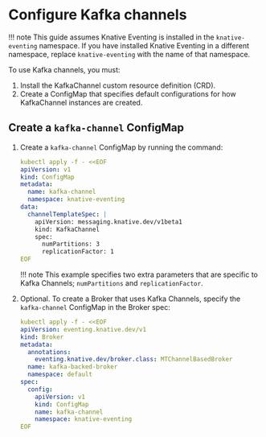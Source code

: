 # Configure Kafka channels

!!! note
    This guide assumes Knative Eventing is installed in the `knative-eventing` namespace. If you have installed Knative Eventing in a different namespace, replace `knative-eventing` with the name of that namespace.

To use Kafka channels, you must:

1. Install the KafkaChannel custom resource definition (CRD).
1. Create a ConfigMap that specifies default configurations for how KafkaChannel instances are created.

## Create a `kafka-channel` ConfigMap

1. Create a `kafka-channel` ConfigMap by running the command:

    ```yaml
    kubectl apply -f - <<EOF
    apiVersion: v1
    kind: ConfigMap
    metadata:
      name: kafka-channel
      namespace: knative-eventing
    data:
      channelTemplateSpec: |
        apiVersion: messaging.knative.dev/v1beta1
        kind: KafkaChannel
        spec:
          numPartitions: 3
          replicationFactor: 1
    EOF
    ```

    !!! note
        This example specifies two extra parameters that are specific to Kafka Channels; `numPartitions` and `replicationFactor`.

1. Optional. To create a Broker that uses Kafka Channels, specify the `kafka-channel` ConfigMap in the Broker spec:

    ```yaml
    kubectl apply -f - <<EOF
    apiVersion: eventing.knative.dev/v1
    kind: Broker
    metadata:
      annotations:
        eventing.knative.dev/broker.class: MTChannelBasedBroker
      name: kafka-backed-broker
      namespace: default
    spec:
      config:
        apiVersion: v1
        kind: ConfigMap
        name: kafka-channel
        namespace: knative-eventing
    EOF
    ```
